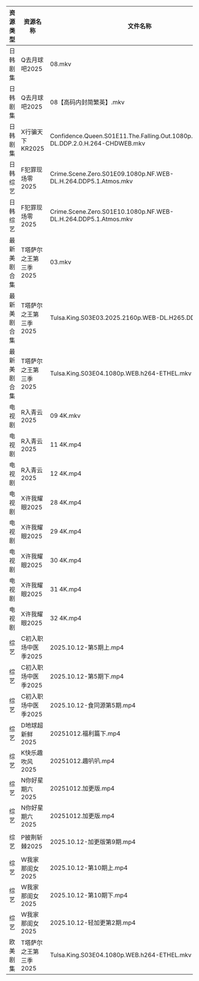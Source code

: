 | 资源类型   | 资源名称          | 文件名称                                                                               | 分享链接                                 | 更新时间                |
| ------ | ------------- | ---------------------------------------------------------------------------------- | ------------------------------------ | ------------------- |
| 日韩剧集   | Q去月球吧2025     | 08.mkv                                                                             | https://pan.quark.cn/s/a1632c441381  | 2025-10-12 12:24:54 |
| 日韩剧集   | Q去月球吧2025     | 08【高码内封简繁英】.mkv                                                                    | https://pan.quark.cn/s/a1632c441381  | 2025-10-12 12:24:56 |
| 日韩剧集   | X行骗天下KR2025   | Confidence.Queen.S01E11.The.Falling.Out.1080p.AMZN.WEB-DL.DDP.2.0.H.264-CHDWEB.mkv | https://pan.quark.cn/s/463fe5d8abf1  | 2025-10-12 01:28:06 |
| 日韩综艺   | F犯罪现场零2025    | Crime.Scene.Zero.S01E09.1080p.NF.WEB-DL.H.264.DDP5.1.Atmos.mkv                     | https://pan.quark.cn/s/fb94c5121b81  | 2025-10-12 19:30:39 |
| 日韩综艺   | F犯罪现场零2025    | Crime.Scene.Zero.S01E10.1080p.NF.WEB-DL.H.264.DDP5.1.Atmos.mkv                     | https://pan.quark.cn/s/fb94c5121b81  | 2025-10-12 19:30:43 |
| 最新美剧合集 | T塔萨尔之王第三季2025 | 03.mkv                                                                             | https://www.alipan.com/s/RhzF6QH9pnB | 2025-10-12 19:04:44 |
| 最新美剧合集 | T塔萨尔之王第三季2025 | Tulsa.King.S03E03.2025.2160p.WEB-DL.H265.DD5.1.mkv                                 | https://www.alipan.com/s/RhzF6QH9pnB | 2025-10-12 19:04:44 |
| 最新美剧合集 | T塔萨尔之王第三季2025 | Tulsa.King.S03E04.1080p.WEB.h264-ETHEL.mkv                                         | https://www.alipan.com/s/RhzF6QH9pnB | 2025-10-12 19:04:43 |
| 电视剧    | R入青云2025      | 09 4K.mkv                                                                          | https://www.alipan.com/s/7kV94cu2ZMy | 2025-10-12 16:04:40 |
| 电视剧    | R入青云2025      | 11 4K.mp4                                                                          | https://www.alipan.com/s/7kV94cu2ZMy | 2025-10-12 16:04:39 |
| 电视剧    | R入青云2025      | 12 4K.mp4                                                                          | https://www.alipan.com/s/7kV94cu2ZMy | 2025-10-12 16:04:39 |
| 电视剧    | X许我耀眼2025     | 28 4K.mp4                                                                          | https://www.alipan.com/s/kZBrzfKxPFa | 2025-10-12 16:05:14 |
| 电视剧    | X许我耀眼2025     | 29 4K.mp4                                                                          | https://www.alipan.com/s/kZBrzfKxPFa | 2025-10-12 16:05:14 |
| 电视剧    | X许我耀眼2025     | 30 4K.mp4                                                                          | https://www.alipan.com/s/kZBrzfKxPFa | 2025-10-12 16:05:13 |
| 电视剧    | X许我耀眼2025     | 31 4K.mp4                                                                          | https://www.alipan.com/s/kZBrzfKxPFa | 2025-10-12 16:05:13 |
| 电视剧    | X许我耀眼2025     | 32 4K.mp4                                                                          | https://www.alipan.com/s/kZBrzfKxPFa | 2025-10-12 16:05:12 |
| 综艺     | C初入职场中医季2025  | 2025.10.12-第5期上.mp4                                                                | https://pan.quark.cn/s/869074432f49  | 2025-10-12 16:19:49 |
| 综艺     | C初入职场中医季2025  | 2025.10.12-第5期下.mp4                                                                | https://pan.quark.cn/s/869074432f49  | 2025-10-12 16:19:52 |
| 综艺     | C初入职场中医季2025  | 2025.10.12-食同源第5期.mp4                                                              | https://pan.quark.cn/s/869074432f49  | 2025-10-12 16:19:46 |
| 综艺     | D地球超新鲜2025    | 20251012.福利篇下.mp4                                                                  | https://pan.quark.cn/s/7c7a70c32dd5  | 2025-10-12 16:30:30 |
| 综艺     | K快乐趣吹风2025    | 20251012.趣叭叭.mp4                                                                   | https://pan.quark.cn/s/2e73ee655d53  | 2025-10-12 16:32:24 |
| 综艺     | N你好星期六2025    | 20251012.加更版.mp4                                                                   | https://www.alipan.com/s/g3wrHTFCcWV | 2025-10-12 13:05:24 |
| 综艺     | N你好星期六2025    | 20251012.加更版.mp4                                                                   | https://pan.quark.cn/s/7470ba1e3c80  | 2025-10-12 16:33:05 |
| 综艺     | P披荆斩棘2025     | 2025.10.12-加更版第9期.mp4                                                              | https://pan.quark.cn/s/9ae1eb01008d  | 2025-10-12 16:33:45 |
| 综艺     | W我家那闺女2025    | 2025.10.12-第10期上.mp4                                                               | https://pan.quark.cn/s/382e9ca0c203  | 2025-10-12 16:35:16 |
| 综艺     | W我家那闺女2025    | 2025.10.12-第10期下.mp4                                                               | https://pan.quark.cn/s/382e9ca0c203  | 2025-10-12 16:35:09 |
| 综艺     | W我家那闺女2025    | 2025.10.12-轻加更第2期.mp4                                                              | https://pan.quark.cn/s/382e9ca0c203  | 2025-10-12 16:35:12 |
| 欧美剧集   | T塔萨尔之王第三季2025 | Tulsa.King.S03E04.1080p.WEB.h264-ETHEL.mkv                                         | https://pan.quark.cn/s/cee11768a3f4  | 2025-10-12 16:25:59 |
